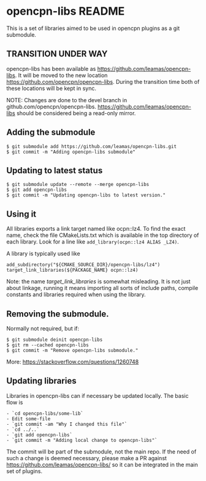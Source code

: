 opencpn-libs README
===================

This is a set of libraries aimed to be used in opencpn plugins as a git
submodule.

TRANSITION UNDER WAY
--------------------

opencpn-libs has been available as https://github.com/leamas/opencpn-libs. It will
be moved to the new location https://github.com/opencpn/opencpn-libs. During the
transition time both of these locations will be kept in sync.

NOTE: Changes are done to the devel branch in github.com/opencpn/opencpn-libs.
https://github.com/leamas/opencpn-libs should be considered being a read-only
mirror.


Adding the submodule
--------------------

    $ git submodule add https://github.com/leamas/opencpn-libs.git
    $ git commit -m "Adding opencpn-libs submodule"


Updating to latest status
-------------------------

    $ git submodule update --remote --merge opencpn-libs
    $ git add opencpn-libs
    $ git commit -m "Updating opencpn-libs to latest version."


Using it
--------

All libraries exports a link target named like ocpn::lz4. To find the exact
name, check the file CMakeLists.txt which is available in the top directory
of each library. Look for a line like `add_library(ocpn::lz4 ALIAS _LZ4)`.

A library is typically used like

    add_subdirectory("${CMAKE_SOURCE_DIR}/opencpn-libs/lz4")
    target_link_libraries(${PACKAGE_NAME} ocpn::lz4)

Note:  the name _target_link_libraries_ is somewhat misleading. It is not
just about linkage, running it means importing all sorts of include paths,
compile constants and libraries required when using the library.


Removing the submodule.
-----------------------

Normally not required, but if:

    $ git submodule deinit opencpn-libs
    $ git rm --cached opencpn-libs
    $ git commit -m "Remove opencpn-libs submodule."

More: https://stackoverflow.com/questions/1260748


Updating libraries
------------------

Libraries in opencpn-libs can if necessary be updated locally. The basic
flow is

    - `cd opencpn-libs/some-lib`
    - Edit some-file
    - `git commit -am "Why I changed this file"`
    - `cd ../..`
    - `git add opencpn-libs`
    - `git commit -m "Adding local change to opencpn-libs"`

The commit will be part of the submodule, not the main repo. If the need of
such a change is deemed necessary, please make a PR against
https://github.com/leamas/opencpn-libs/ so it can be integrated in the main
set of plugins.
